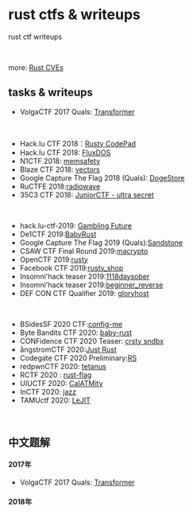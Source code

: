 # rust ctfs & writeups

rust ctf writeups

<br/>

more: [Rust CVEs](https://github.com/xxg1413/rust-security)

## tasks & writeups

- VolgaCTF 2017 Quals: [Transformer](https://ctftime.org/task/3695)
<br/>

- Hack.lu CTF 2018：[Rusty CodePad](https://ctftime.org/task/6866)
- Hack.lu CTF 2018: [FluxDOS](https://ctftime.org/writeup/11876)
- N1CTF 2018: [memsafety](https://ctftime.org/task/5494)
- Blaze CTF 2018: [vectors](https://ctftime.org/task/6001)
- Google Capture The Flag 2018 (Quals): [DogeStore](https://ctftime.org/task/6226)
- RuCTFE 2018:[radiowave](https://ctftime.org/task/7014)
- 35C3 CTF 2018: [JuniorCTF - ultra secret](https://ctftime.org/task/7429)
<br/>

- hack.lu-ctf-2019: [Gambling Future](https://ctftime.org/task/9607)
- De1CTF 2019:[BabyRust](https://ctftime.org/task/8920)
- Google Capture The Flag 2019 (Quals):[Sandstone](https://ctftime.org/task/8800)
- CSAW CTF Final Round 2019:[macrypto](https://ctftime.org/task/9840)
- OpenCTF 2019:[rusty](https://ctftime.org/task/8985)
- Facebook CTF 2019:[rusty_shop](https://ctftime.org/task/8663)
- Insomni'hack teaser 2019:[1118daysober](https://ctftime.org/task/7459)
- Insomni'hack teaser 2019:[beginner_reverse](https://ctftime.org/task/7455)
- DEF CON CTF Qualifier 2019: [gloryhost](https://ctftime.org/task/8550)
<br/>

- BSidesSF 2020 CTF:[config-me](https://ctftime.org/task/10528)
- Byte Bandits CTF 2020: [baby-rust](https://ctftime.org/task/11175)
- CONFidence CTF 2020 Teaser: [crsty sndbx](https://ctftime.org/task/10688)
- ångstromCTF 2020:[Just Rust](https://ctftime.org/task/10765)
- Codegate CTF 2020 Preliminary:[RS](https://ctftime.org/task/10399)
- redpwnCTF 2020: [tetanus](https://ctftime.org/task/12143)
- RCTF 2020 : [rust-flag](https://ctftime.org/task/11738)
- UIUCTF 2020: [CalATMity](https://ctftime.org/task/12409)
- InCTF 2020: [jazz](https://ctftime.org/task/12629)
- TAMUctf 2020: [LeJIT](https://ctftime.org/task/10870)
<br/>


## 中文题解

#### 2017年
- VolgaCTF 2017 Quals: [Transformer](./2017/Transformer)

#### 2018年


